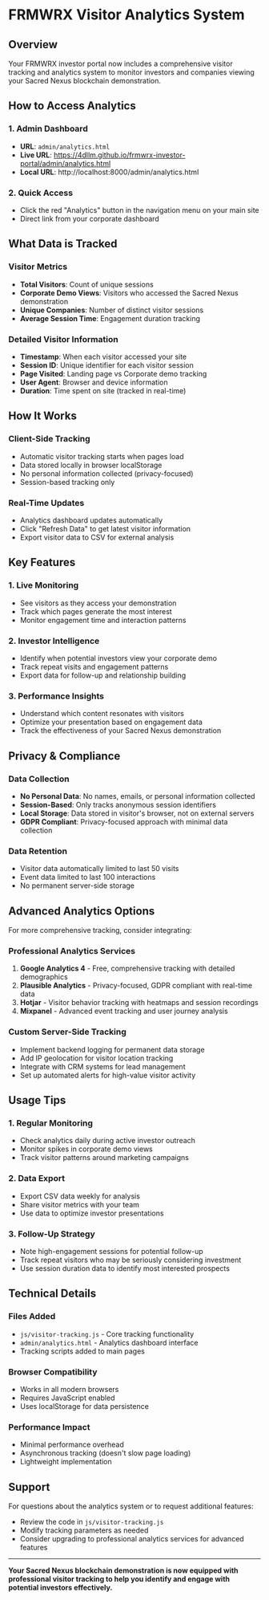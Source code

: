 # FRMWRX Visitor Analytics System

## Overview
Your FRMWRX investor portal now includes a comprehensive visitor tracking and analytics system to monitor investors and companies viewing your Sacred Nexus blockchain demonstration.

## How to Access Analytics

### 1. Admin Dashboard
- **URL**: `admin/analytics.html`
- **Live URL**: https://4dllm.github.io/frmwrx-investor-portal/admin/analytics.html
- **Local URL**: http://localhost:8000/admin/analytics.html

### 2. Quick Access
- Click the red "Analytics" button in the navigation menu on your main site
- Direct link from your corporate dashboard

## What Data is Tracked

### Visitor Metrics
- **Total Visitors**: Count of unique sessions
- **Corporate Demo Views**: Visitors who accessed the Sacred Nexus demonstration
- **Unique Companies**: Number of distinct visitor sessions
- **Average Session Time**: Engagement duration tracking

### Detailed Visitor Information
- **Timestamp**: When each visitor accessed your site
- **Session ID**: Unique identifier for each visitor session
- **Page Visited**: Landing page vs Corporate demo tracking
- **User Agent**: Browser and device information
- **Duration**: Time spent on site (tracked in real-time)

## How It Works

### Client-Side Tracking
- Automatic visitor tracking starts when pages load
- Data stored locally in browser localStorage
- No personal information collected (privacy-focused)
- Session-based tracking only

### Real-Time Updates
- Analytics dashboard updates automatically
- Click "Refresh Data" to get latest visitor information
- Export visitor data to CSV for external analysis

## Key Features

### 1. Live Monitoring
- See visitors as they access your demonstration
- Track which pages generate the most interest
- Monitor engagement time and interaction patterns

### 2. Investor Intelligence
- Identify when potential investors view your corporate demo
- Track repeat visits and engagement patterns
- Export data for follow-up and relationship building

### 3. Performance Insights
- Understand which content resonates with visitors
- Optimize your presentation based on engagement data
- Track the effectiveness of your Sacred Nexus demonstration

## Privacy & Compliance

### Data Collection
- **No Personal Data**: No names, emails, or personal information collected
- **Session-Based**: Only tracks anonymous session identifiers
- **Local Storage**: Data stored in visitor's browser, not on external servers
- **GDPR Compliant**: Privacy-focused approach with minimal data collection

### Data Retention
- Visitor data automatically limited to last 50 visits
- Event data limited to last 100 interactions
- No permanent server-side storage

## Advanced Analytics Options

For more comprehensive tracking, consider integrating:

### Professional Analytics Services
1. **Google Analytics 4** - Free, comprehensive tracking with detailed demographics
2. **Plausible Analytics** - Privacy-focused, GDPR compliant with real-time data
3. **Hotjar** - Visitor behavior tracking with heatmaps and session recordings
4. **Mixpanel** - Advanced event tracking and user journey analysis

### Custom Server-Side Tracking
- Implement backend logging for permanent data storage
- Add IP geolocation for visitor location tracking
- Integrate with CRM systems for lead management
- Set up automated alerts for high-value visitor activity

## Usage Tips

### 1. Regular Monitoring
- Check analytics daily during active investor outreach
- Monitor spikes in corporate demo views
- Track visitor patterns around marketing campaigns

### 2. Data Export
- Export CSV data weekly for analysis
- Share visitor metrics with your team
- Use data to optimize investor presentations

### 3. Follow-Up Strategy
- Note high-engagement sessions for potential follow-up
- Track repeat visitors who may be seriously considering investment
- Use session duration data to identify most interested prospects

## Technical Details

### Files Added
- `js/visitor-tracking.js` - Core tracking functionality
- `admin/analytics.html` - Analytics dashboard interface
- Tracking scripts added to main pages

### Browser Compatibility
- Works in all modern browsers
- Requires JavaScript enabled
- Uses localStorage for data persistence

### Performance Impact
- Minimal performance overhead
- Asynchronous tracking (doesn't slow page loading)
- Lightweight implementation

## Support

For questions about the analytics system or to request additional features:
- Review the code in `js/visitor-tracking.js`
- Modify tracking parameters as needed
- Consider upgrading to professional analytics services for advanced features

---

**Your Sacred Nexus blockchain demonstration is now equipped with professional visitor tracking to help you identify and engage with potential investors effectively.**